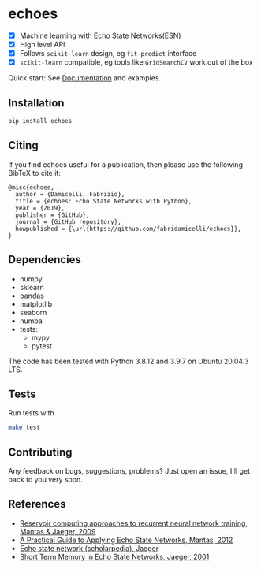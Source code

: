 # echoes 

- [x] Machine learning with Echo State Networks(ESN)
- [x] High level API
- [x] Follows `scikit-learn` design, eg `fit-predict` interface
- [x] `scikit-learn` compatible, eg tools like `GridSearchCV` work out of the box

Quick start: See [Documentation](https://fabridamicelli.github.io/echoes/) and examples.

## Installation
```bash
pip install echoes
```

## Citing

If you find echoes useful for a publication, then please use the following BibTeX to cite it:

```
@misc{echoes,
  author = {Damicelli, Fabrizio},
  title = {echoes: Echo State Networks with Python},
  year = {2019},
  publisher = {GitHub},
  journal = {GitHub repository},
  howpublished = {\url{https://github.com/fabridamicelli/echoes}},
}
```

## Dependencies 
 - numpy
 - sklearn
 - pandas
 - matplotlib
 - seaborn
 - numba
 - tests:
   - mypy
   - pytest 

The code has been tested with Python 3.8.12 and 3.9.7 on Ubuntu 20.04.3 LTS.

## Tests 
Run tests with 
```bash
make test
```

## Contributing
Any feedback on bugs, suggestions, problems? Just open an issue, I'll get back to you very soon.


## References
  - [Reservoir computing approaches to recurrent neural network training, Mantas & Jaeger, 2009](https://www.sciencedirect.com/science/article/pii/S1574013709000173)
  - [A Practical Guide to Applying Echo State Networks, Mantas, 2012](https://link.springer.com/chapter/10.1007/978-3-642-35289-8_36)
  - [Echo state network (scholarpedia), Jaeger](http://www.scholarpedia.org/article/Echo_state_network)
  - [Short Term Memory in Echo State Networks, Jaeger, 2001](http://publica.fraunhofer.de/eprints/urn_nbn_de_0011-b-731310.pdf)
